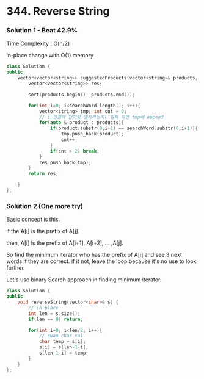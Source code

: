 # 344. Reverse String

### Solution 1 - Beat 42.9%

Time Complexity : O(n/2)

in-place change with O(1) memory

```cpp
class Solution {
public:
    vector<vector<string>> suggestedProducts(vector<string>& products, string searchWord) {
        vector<vector<string>> res;

        sort(products.begin(), products.end());

        for(int i=0; i<searchWord.length(); i++){
            vector<string> tmp; int cnt = 0;
            // i 만큼의 단어랑 일치하는지! 일치 하면 tmp에 append
            for(auto & product : products){
                if(product.substr(0,i+1) == searchWord.substr(0,i+1)){
                    tmp.push_back(product);
                    cnt++;
                }
                if(cnt > 2) break;
            }
            res.push_back(tmp);
        }
        return res;

    }
};
```

### Solution 2 (One more try)

Basic concept is this.

if the A[i] is the prefix of A[j].

then, A[i] is the prefix of A[i+1], A[i+2], ... ,A[j].

So find the minimum iterator who has the prefix of A[i] and see 3 next words if they are correct. if it not, leave the loop because it's no use to look further.

Let's use binary Search approach in finding minimum iterator.

```cpp
class Solution {
public:
    void reverseString(vector<char>& s) {
        // in-place
        int len = s.size();
        if(len == 0) return;

        for(int i=0; i<len/2; i++){
            // swap char val
            char temp = s[i];
            s[i] = s[len-1-i];
            s[len-1-i] = temp;
        }
    }
};
```
